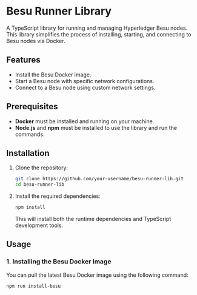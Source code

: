 # Besu Runner Library

A TypeScript library for running and managing Hyperledger Besu nodes. This library simplifies the process of installing, starting, and connecting to Besu nodes via Docker.

## Features

- Install the Besu Docker image.
- Start a Besu node with specific network configurations.
- Connect to a Besu node using custom network settings.

## Prerequisites

- **Docker** must be installed and running on your machine.
- **Node.js** and **npm** must be installed to use the library and run the commands.

## Installation

1. Clone the repository:

    ```bash
    git clone https://github.com/your-username/besu-runner-lib.git
    cd besu-runner-lib
    ```

2. Install the required dependencies:

    ```bash
    npm install
    ```

    This will install both the runtime dependencies and TypeScript development tools.

## Usage

### 1. Installing the Besu Docker Image

You can pull the latest Besu Docker image using the following command:

```bash
npm run install-besu
